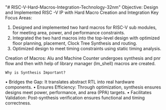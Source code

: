 "# RISC-V-Hard-Macros-Integration-Technology-32nm" 
Objective: Design and Implemented RISC -V IP with Hard Macro Creation and Integration
Key Focus Areas:
1.	Designed and implemented two hard macros for RISC-V sub modules, for meeting area, power, and performance constraints.
2.	Integrated the two hard macros into the top-level design with optimized floor planning, placement, Clock Tree Synthesis and routing.
3.	Optimized design to meet timing constraints using static timing analysis.

Creation of Macros:
Alu and Machine Counter undergoes synthesis and pnr flow and then with help of library manager (lm_shell) macros are created.


    Why is Synthesis Important? 
• Bridges the Gap: It translates abstract RTL into real hardware components. 
• Ensures Efficiency: Through optimization, synthesis ensures designs meet power, performance, and area (PPA) targets. 
• Facilitates Validation: Post-synthesis verification ensures functional and timing correctness.

